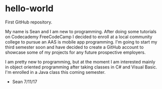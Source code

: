 # hello-world
First GitHub repository.

My name is Sean and I am new to programming.  After doing some tutorials on Codecademy
FreeCodeCamp I decided to enroll at a local community college to pursue an AAS is mobile
app programming.  I'm going to start my third semester soon and have decided to create
a GitHub account to showcase some of my projects for any future prospective employers.

I am pretty new to programming, but at the moment I am interested mainly in object
oriented programming after taking classes in C# and Visual Basic.  I'm enrolled in a 
Java class this coming semester.

- Sean 7/11/17
